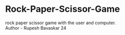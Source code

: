 # Rock-Paper-Scissor-Game
rock paper scissor game with the user and computer.
<br>
Author - Rupesh Bavaskar 24
        
